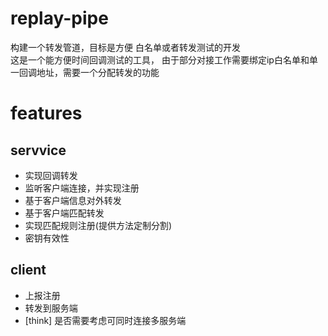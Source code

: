 # replay-pipe

构建一个转发管道，目标是方便 白名单或者转发测试的开发  
这是一个能方便时间回调测试的工具， 由于部分对接工作需要绑定ip白名单和单一回调地址，需要一个分配转发的功能

# features


## servvice

* 实现回调转发
* 监听客户端连接，并实现注册
* 基于客户端信息对外转发
* 基于客户端匹配转发
* 实现匹配规则注册(提供方法定制分割)
* 密钥有效性

## client

* 上报注册
* 转发到服务端
* [think] 是否需要考虑可同时连接多服务端